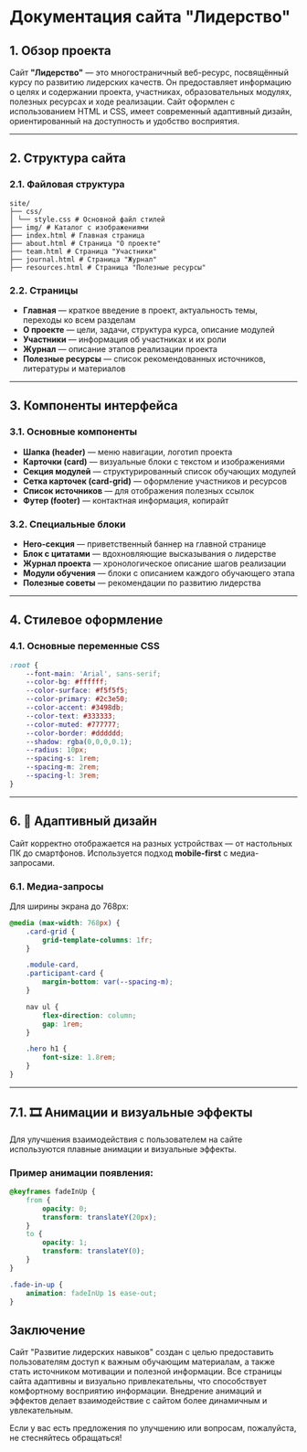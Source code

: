 # Документация сайта "Лидерство"

## 1. Обзор проекта

Сайт **"Лидерство"** — это многостраничный веб-ресурс, посвящённый курсу по развитию лидерских качеств. Он предоставляет информацию о целях и содержании проекта, участниках, образовательных модулях, полезных ресурсах и ходе реализации. Сайт оформлен с использованием HTML и CSS, имеет современный адаптивный дизайн, ориентированный на доступность и удобство восприятия.

---

## 2. Структура сайта

### 2.1. Файловая структура
```
site/
├── css/
│ └── style.css # Основной файл стилей
├── img/ # Каталог с изображениями
├── index.html # Главная страница
├── about.html # Страница "О проекте"
├── team.html # Страница "Участники"
├── journal.html # Страница "Журнал"
├── resources.html # Страница "Полезные ресурсы"

```
### 2.2. Страницы

- **Главная** — краткое введение в проект, актуальность темы, переходы ко всем разделам  
- **О проекте** — цели, задачи, структура курса, описание модулей  
- **Участники** — информация об участниках и их роли  
- **Журнал** — описание этапов реализации проекта  
- **Полезные ресурсы** — список рекомендованных источников, литературы и материалов

---

## 3. Компоненты интерфейса

### 3.1. Основные компоненты

- **Шапка (header)** — меню навигации, логотип проекта  
- **Карточки (card)** — визуальные блоки с текстом и изображениями  
- **Секция модулей** — структурированный список обучающих модулей  
- **Сетка карточек (card-grid)** — оформление участников и ресурсов  
- **Список источников** — для отображения полезных ссылок  
- **Футер (footer)** — контактная информация, копирайт  

### 3.2. Специальные блоки

- **Hero-секция** — приветственный баннер на главной странице  
- **Блок с цитатами** — вдохновляющие высказывания о лидерстве  
- **Журнал проекта** — хронологическое описание шагов реализации  
- **Модули обучения** — блоки с описанием каждого обучающего этапа  
- **Полезные советы** — рекомендации по развитию лидерства

---

## 4. Стилевое оформление

### 4.1. Основные переменные CSS

```css
:root {
    --font-main: 'Arial', sans-serif;
    --color-bg: #ffffff;
    --color-surface: #f5f5f5;
    --color-primary: #2c3e50;
    --color-accent: #3498db;
    --color-text: #333333;
    --color-muted: #777777;
    --color-border: #dddddd;
    --shadow: rgba(0,0,0,0.1);
    --radius: 10px;
    --spacing-s: 1rem;
    --spacing-m: 2rem;
    --spacing-l: 3rem;
}

```

---

## 6. 📱 Адаптивный дизайн

Сайт корректно отображается на разных устройствах — от настольных ПК до смартфонов. Используется подход **mobile-first** с медиа-запросами.

### 6.1. Медиа-запросы

Для ширины экрана до 768px:

```css
@media (max-width: 768px) {
    .card-grid {
        grid-template-columns: 1fr;
    }

    .module-card,
    .participant-card {
        margin-bottom: var(--spacing-m);
    }

    nav ul {
        flex-direction: column;
        gap: 1rem;
    }

    .hero h1 {
        font-size: 1.8rem;
    }
}
```

---

## 7.1. 🎞 Анимации и визуальные эффекты

Для улучшения взаимодействия с пользователем на сайте используются плавные анимации и визуальные эффекты.

### Пример анимации появления:

```css
@keyframes fadeInUp {
    from {
        opacity: 0;
        transform: translateY(20px);
    }
    to {
        opacity: 1;
        transform: translateY(0);
    }
}

.fade-in-up {
    animation: fadeInUp 1s ease-out;
}
```

##  Заключение
Сайт "Развитие лидерских навыков" создан с целью предоставить пользователям доступ к важным обучающим материалам, а также стать источником мотивации и полезной информации. Все страницы сайта адаптивны и визуально привлекательны, что способствует комфортному восприятию информации. Внедрение анимаций и эффектов делает взаимодействие с сайтом более динамичным и увлекательным.

Если у вас есть предложения по улучшению или вопросам, пожалуйста, не стесняйтесь обращаться!
